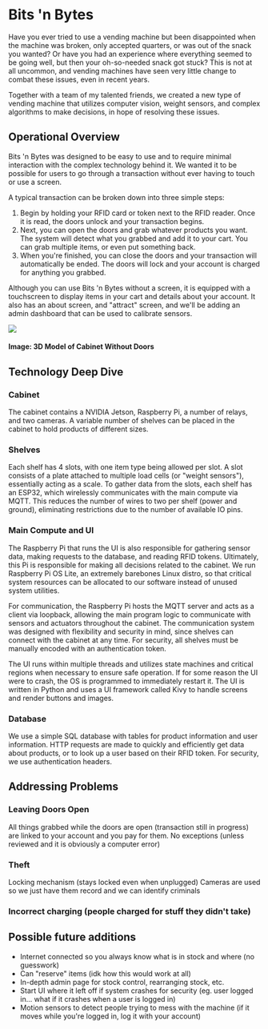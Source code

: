 # Bits 'n Bytes

Have you ever tried to use a vending machine but been disappointed when the machine was broken, only accepted quarters, or was out of the snack you wanted? Or have you had an experience where everything seemed to be going well, but then your oh-so-needed snack got stuck? This is not at all uncommon, and vending machines have seen very little change to combat these issues, even in recent years.

Together with a team of my talented friends, we created a new type of vending machine that utilizes computer vision, weight sensors, and complex algorithms to make decisions, in hope of resolving these issues.

## Operational Overview

Bits 'n Bytes was designed to be easy to use and to require minimal interaction with the complex technology behind it. We wanted it to be possible for users to go through a transaction without ever having to touch or use a screen.

A typical transaction can be broken down into three simple steps:
1. Begin by holding your RFID card or token next to the RFID reader. Once it is read, the doors unlock and your transaction begins.
2. Next, you can open the doors and grab whatever products you want. The system will detect what you grabbed and add it to your cart. You can grab multiple items, or even put something back.
3. When you're finished, you can close the doors and your transaction will automatically be ended. The doors will lock and your account is charged for anything you grabbed.

Although you can use Bits 'n Bytes without a screen, it is equipped with a touchscreen to display items in your cart and details about your account. It also has an about screen, and "attract" screen, and we'll be adding an admin dashboard that can be used to calibrate sensors.

![](/assets/projects/project0/cabinet_cad_model.png)

#### Image: 3D Model of Cabinet Without Doors

## Technology Deep Dive

### Cabinet
The cabinet contains a NVIDIA Jetson, Raspberry Pi, a number of relays, and two cameras. A variable number of shelves can be placed in the cabinet to hold products of different sizes.

### Shelves
Each shelf has 4 slots, with one item type being allowed per slot. A slot consists of a plate attached to multiple load cells (or "weight sensors"), essentially acting as a scale. To gather data from the slots, each shelf has an ESP32, which wirelessly communicates with the main compute via MQTT. This reduces the number of wires to two per shelf (power and ground), eliminating restrictions due to the number of available IO pins.

### Main Compute and UI
The Raspberry Pi that runs the UI is also responsible for gathering sensor data, making requests to the database, and reading RFID tokens. Ultimately, this Pi is responsible for making all decisions related to the cabinet. We run Raspberry Pi OS Lite, an extremely barebones Linux distro, so that critical system resources can be allocated to our software instead of unused system utilities.

For communication, the Raspberry Pi hosts the MQTT server and acts as a client via loopback, allowing the main program logic to communicate with sensors and actuators throughout the cabinet. The communication system was designed with flexibility and security in mind, since shelves can connect with the cabinet at any time. For security, all shelves must be manually encoded with an authentication token.

The UI runs within multiple threads and utilizes state machines and critical regions when necessary to ensure safe operation. If for some reason the UI were to crash, the OS is programmed to immediately restart it. The UI is written in Python and uses a UI framework called Kivy to handle screens and render buttons and images.

### Database
We use a simple SQL database with tables for product information and user information. HTTP requests are made to quickly and efficiently get data about products, or to look up a user based on their RFID token. For security, we use authentication headers.

## Addressing Problems

### Leaving Doors Open
All things grabbed while the doors are open (transaction still in progress) are linked to your account and you pay for them. No exceptions (unless reviewed and it is obviously a computer error)

### Theft
Locking mechanism (stays locked even when unplugged)
Cameras are used so we just have them record and we can identify criminals

### Incorrect charging (people charged for stuff they didn't take)

## Possible future additions
- Internet connected so you always know what is in stock and where (no guesswork)
- Can "reserve" items (idk how this would work at all)
- In-depth admin page for stock control, rearranging stock, etc.
- Start UI where it left off if system crashes for security (eg. user logged in... what if it crashes when a user is logged in)
- Motion sensors to detect people trying to mess with the machine (if it moves while you're logged in, log it with your account)
